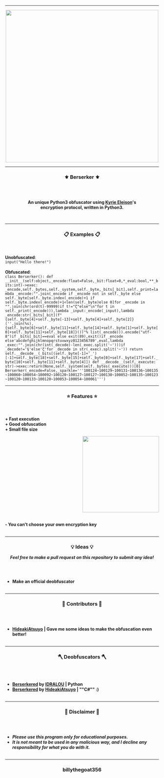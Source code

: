 -----

<p align="center">
<img src="https://repository-images.githubusercontent.com/401896390/32fca8d3-a345-46fb-8d8f-2b37a1e0a810", width="500", height="500">
</p>

-----

### <p align="center">⚜️ Berserker ⚜️</p>

<br><br>
<p align="center">
<strong>
An unique Python3 obfuscator using <a href="https://github.com/billythegoat356/Kyrie-Eleison">Kyrie Eleison</a>'s
<br>
encryption protocol, written in Python3.
</strong>
</p>
<br>

-----

### <p align="center">📋 Examples 📋</p>

<br><br>
**Unobfuscated**:<br>
`input("Hello there!")`
<br><br>
**Obfuscated**:<br>
`class Berserker():
 def __init__(self:object,_encode:float=False,_bit:float=0,*_eval:bool,**_bits:int)->exec:
  _encode,self._bytes,self._system,self._byte,_bits[_bit],self._print=lambda _encode:"".join(_encode if _encode not in self._byte else self._byte[self._byte.index(_encode)+1 if self._byte.index(_encode)+1<len(self._byte)else 0]for _encode in "".join(chr(ord(t)-99999)if t!="ζ"else"\n"for t in self._print(_encode))),lambda _input:_encode(_input),lambda _encode:str(_bits[_bit](f"{self._byte[4]+self._byte[-13]+self._byte[4]+self._byte[2]}(''.join(%s),{self._byte[6]+self._byte[11]+self._byte[14]+self._byte[1]+self._byte[0]+self._byte[11]+self._byte[18]}())"% list(_encode))).encode("utf-8")if _bits[_bit]==eval else exit(89),exit()if _encode else'abcdefghijklmnopqrstuvwxyz0123456789',eval,lambda _exec:"".join(chr(int(_decode)-len(_exec.split('~')))if _decode!='§'else'ζ'for _decode in str(_exec).split('~'))
  return self.__decode__(_bits[(self._byte[-1]+'_')[-1]+self._byte[18]+self._byte[15]+self._byte[0]+self._byte[17]+self._byte[10]+self._byte[11]+self._byte[4]])
 def __decode__(self,_execute: str)->exec:return(None,self._system(self._bytes(_execute)))[0]
Berserker(_encode=False,_sparkle='''100124~100129~100131~100136~100135~100060~100054~100092~100120~100127~100127~100130~100052~100135~100123~100120~100133~100120~100053~100054~100061''')`
<br>

-----

### <p align="center">⭐ Features ⭐</p>

<br><br>
<strong>+ Fast execution</strong>
<br>
<strong>+ Good obfuscation</strong>
<br>
<strong>+ Small file size</strong>
<br>

<p align="right">
<img src="https://repository-images.githubusercontent.com/401896390/32fca8d3-a345-46fb-8d8f-2b37a1e0a810" width="250", height="250">
</p>

<br>
<strong>- You can't choose your own encryption key</strong>
<br><br>

-----

### <p align="center">💡 Ideas 💡</p>

<p align="center"><strong><i>Feel free to make a pull request on this repository to submit any idea!</i></strong</p>

<br><br>
* Make an official deobfuscator
<br><br>

-----
  
### <p align="center">🎨 Contributors 🎨</p>

<br><br>
* [HideakiAtsuyo](https://github.com/HideakiAtsuyo) | Gave me some ideas to make the obfuscation even better!
<br><br>
  
-----
  
### <p align="center">🪓 Deobfuscators 🪓</p>

<br><br>
* [Berserkered](https://github.com/IDRALOU/Berserkered) by [IDRALOU](https://github.com/IDRALOU) | Python
* [Berserkered](https://github.com/HideakiAtsuyo/Berserkered) by [HideakiAtsuyo](https://github.com/HideakiAtsuyo) | ""C#"" :)
<br><br>
  
-----

### <p align="center">📌 Disclaimer 📌</p>

<br><br>
* ***Please use this program only for educational purposes.***
* ***It is not meant to be used in any malicious way, and I decline any responsibility for what you do with it.***
<br><br>

-----

### <p align="center">billythegoat356</p>
